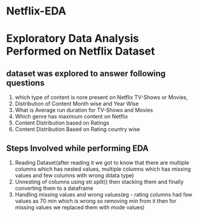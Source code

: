 # Netflix-EDA
# Exploratory Data Analysis Performed on Netflix Dataset 
## dataset was explored to answer following questions 
1. which type of content is nore present on Netflix TV-Shows or Movies, 
2. Distribution of Content Month wise and Year Wise
3. What is Average run duration for TV-Shows and Movies 
4. Which genre has maximum content on Netflix
5. Content Distribution based on Ratings
6. Content Distribution Based on Rating country wise

## Steps Involved while performing EDA
1. Reading Dataset(after reading it we got to know that there are multiple columns which has nested values, multiple columns which has missing values and few columns with wrong ddata type)
2. Unnesting of columns using str.split() then stacking them and finally converting them to a dataframe 
3. Handling missing values and wrong values(eg - rating columns had few values as 70 min which is wrong so removing min from it then for missing values we replaced them with mode values)
